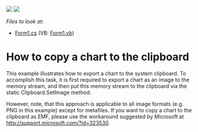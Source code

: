 <!-- default badges list -->
[![](https://img.shields.io/badge/Open_in_DevExpress_Support_Center-FF7200?style=flat-square&logo=DevExpress&logoColor=white)](https://supportcenter.devexpress.com/ticket/details/E1156)
[![](https://img.shields.io/badge/📖_How_to_use_DevExpress_Examples-e9f6fc?style=flat-square)](https://docs.devexpress.com/GeneralInformation/403183)
<!-- default badges end -->
<!-- default file list -->
*Files to look at*:

* [Form1.cs](./CS/Form1.cs) (VB: [Form1.vb](./VB/Form1.vb))
<!-- default file list end -->
# How to copy a chart to the clipboard


<p>This example illustrates how to export a chart to the system clipboard. To accomplish this task, it is first required to export a chart as an image to the memory stream, and then put this memory stream to the clipboard via the static Clipboard.SetImage method.</p><p>However, note, that this approach is applicable to all image formats (e.g. PNG in this example) except for metafiles. If you want to copy a chart to the clipboard as EMF, please use the workaround suggested by Microsoft at <a href="http://support.microsoft.com/?id=323530">http://support.microsoft.com/?id=323530</a>.</p>

<br/>


